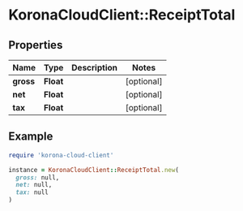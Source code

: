 # KoronaCloudClient::ReceiptTotal

## Properties

| Name | Type | Description | Notes |
| ---- | ---- | ----------- | ----- |
| **gross** | **Float** |  | [optional] |
| **net** | **Float** |  | [optional] |
| **tax** | **Float** |  | [optional] |

## Example

```ruby
require 'korona-cloud-client'

instance = KoronaCloudClient::ReceiptTotal.new(
  gross: null,
  net: null,
  tax: null
)
```

